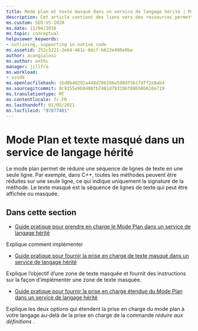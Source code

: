 ```yaml
---
title: Mode plan et texte masqué dans un service de langage hérité | Microsoft Docs
description: Cet article contient des liens vers des ressources permettant d’implémenter le mode plan et le texte masqué dans un service de langage hérité.
ms.custom: SEO-VS-2020
ms.date: 11/04/2016
ms.topic: conceptual
helpviewer_keywords:
- outlining, supporting in native code
ms.assetid: 252c5221-2e64-461c-8dcf-b622e400e0be
author: acangialosi
ms.author: anthc
manager: jillfra
ms.workload:
- vssdk
ms.openlocfilehash: 1bd0b48292a448d70b266e598df561fdff2e8ab4
ms.sourcegitcommit: 0c9155e9b9408fb7481d79319bf08650b610e719
ms.translationtype: MT
ms.contentlocale: fr-FR
ms.lasthandoff: 01/05/2021
ms.locfileid: "97877401"
---
```

# <a name="outlining-and-hidden-text-in-a-legacy-language-service"></a>Mode Plan et texte masqué dans un service de langage hérité
Le mode plan permet de réduire une séquence de lignes de texte en une seule ligne. Par exemple, dans C++, toutes les méthodes peuvent être réduites sur une seule ligne, ce qui indique uniquement la signature de la méthode. Le texte masqué est la séquence de lignes de texte qui peut être affichée ou masquée.

## <a name="in-this-section"></a>Dans cette section
- [Guide pratique pour prendre en charge le Mode Plan dans un service de langage hérité](../../extensibility/internals/how-to-support-outlining-in-a-legacy-language-service.md)

 Explique comment implémenter

- [Guide pratique pour fournir la prise en charge de texte masqué dans un service de langage hérité](../../extensibility/internals/how-to-provide-hidden-text-support-in-a-legacy-language-service.md)

 Explique l’objectif d’une zone de texte masquée et fournit des instructions sur la façon d’implémenter une zone de texte masquée.

- [Guide pratique pour fournir la prise en charge étendue du Mode Plan dans un service de langage hérité](../../extensibility/internals/how-to-provide-expanded-outlining-support-in-a-legacy-language-service.md)

 Explique les deux options qui étendent la prise en charge du mode plan à votre langage au-delà de la prise en charge de la commande *réduire aux définitions* .
